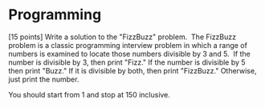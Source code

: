 Programming
===========

[15 points] Write a solution to the "FizzBuzz" problem.  The FizzBuzz problem is a classic programming interview problem in which a range of numbers is examined to locate those numbers divisible by 3 and 5.  If the number is divisible by 3, then print "Fizz." If the number is divisible by 5 then print "Buzz." If it is divisible by both, then print "FizzBuzz." Otherwise, just print the number.

You should start from 1 and stop at 150 inclusive. 

